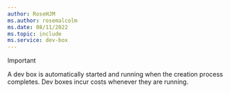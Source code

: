 ```yaml
---
author: RoseHJM
ms.author: rosemalcolm
ms.date: 08/11/2022
ms.topic: include
ms.service: dev-box
---
```


> [!IMPORTANT]
> A dev box is automatically started and running when the creation process completes. Dev boxes incur costs whenever they are running.